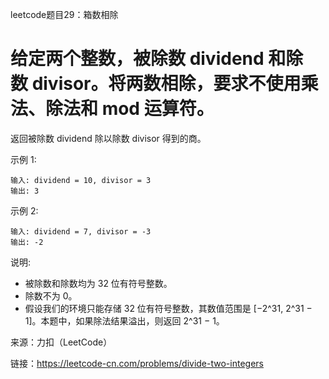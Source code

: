 leetcode题目29：箱数相除

# 给定两个整数，被除数 dividend 和除数 divisor。将两数相除，要求不使用乘法、除法和 mod 运算符。

返回被除数 dividend 除以除数 divisor 得到的商。

示例 1:

    输入: dividend = 10, divisor = 3
    输出: 3
示例 2:

    输入: dividend = 7, divisor = -3
    输出: -2
说明:

- 被除数和除数均为 32 位有符号整数。
- 除数不为 0。
- 假设我们的环境只能存储 32 位有符号整数，其数值范围是 [−2^31,  2^31 − 1]。本题中，如果除法结果溢出，则返回 2^31 − 1。

来源：力扣（LeetCode）

链接：https://leetcode-cn.com/problems/divide-two-integers
